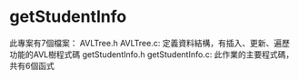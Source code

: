 # getStudentInfo

此專案有7個檔案：
AVLTree.h AVLTree.c: 定義資料結構，有插入、更新、遍歷功能的AVL樹程式碼
getStudentInfo.h getStudentInfo.c: 此作業的主要程式碼，共有6個函式
